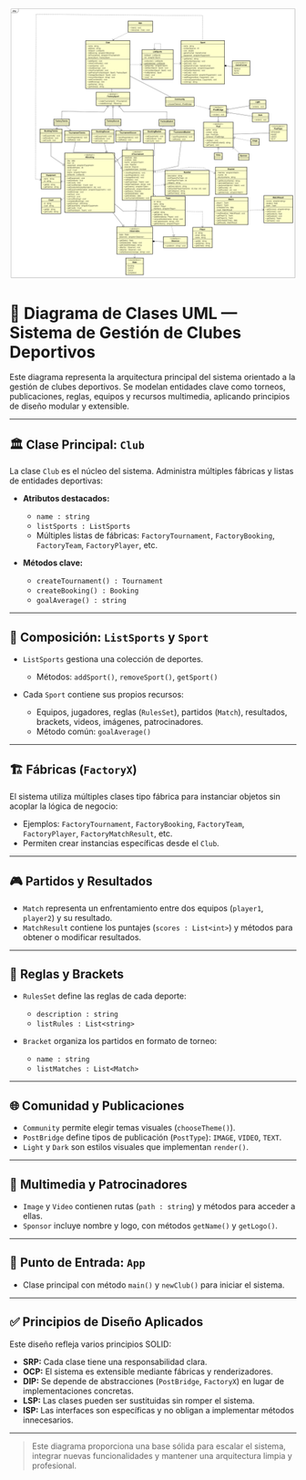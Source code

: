 ![Imagen del Diagrama](UML/ImageDiagram.png)

# 📘 Diagrama de Clases UML — Sistema de Gestión de Clubes Deportivos

Este diagrama representa la arquitectura principal del sistema orientado a la gestión de clubes deportivos. Se modelan entidades clave como torneos, publicaciones, reglas, equipos y recursos multimedia, aplicando principios de diseño modular y extensible.

---

## 🏛️ Clase Principal: `Club`

La clase `Club` es el núcleo del sistema. Administra múltiples fábricas y listas de entidades deportivas:

- **Atributos destacados:**
  - `name : string`
  - `listSports : ListSports`
  - Múltiples listas de fábricas: `FactoryTournament`, `FactoryBooking`, `FactoryTeam`, `FactoryPlayer`, etc.

- **Métodos clave:**
  - `createTournament() : Tournament`
  - `createBooking() : Booking`
  - `goalAverage() : string`

---

## 🧩 Composición: `ListSports` y `Sport`

- `ListSports` gestiona una colección de deportes.
  - Métodos: `addSport()`, `removeSport()`, `getSport()`

- Cada `Sport` contiene sus propios recursos:
  - Equipos, jugadores, reglas (`RulesSet`), partidos (`Match`), resultados, brackets, videos, imágenes, patrocinadores.
  - Método común: `goalAverage()`

---

## 🏗️ Fábricas (`FactoryX`)

El sistema utiliza múltiples clases tipo fábrica para instanciar objetos sin acoplar la lógica de negocio:

- Ejemplos: `FactoryTournament`, `FactoryBooking`, `FactoryTeam`, `FactoryPlayer`, `FactoryMatchResult`, etc.
- Permiten crear instancias específicas desde el `Club`.

---

## 🎮 Partidos y Resultados

- `Match` representa un enfrentamiento entre dos equipos (`player1`, `player2`) y su resultado.
- `MatchResult` contiene los puntajes (`scores : List<int>`) y métodos para obtener o modificar resultados.

---

## 🧠 Reglas y Brackets

- `RulesSet` define las reglas de cada deporte:
  - `description : string`
  - `listRules : List<string>`

- `Bracket` organiza los partidos en formato de torneo:
  - `name : string`
  - `listMatches : List<Match>`

---

## 🌐 Comunidad y Publicaciones

- `Community` permite elegir temas visuales (`chooseTheme()`).
- `PostBridge` define tipos de publicación (`PostType`): `IMAGE`, `VIDEO`, `TEXT`.
- `Light` y `Dark` son estilos visuales que implementan `render()`.

---

## 📸 Multimedia y Patrocinadores

- `Image` y `Video` contienen rutas (`path : string`) y métodos para acceder a ellas.
- `Sponsor` incluye nombre y logo, con métodos `getName()` y `getLogo()`.

---

## 🚀 Punto de Entrada: `App`

- Clase principal con método `main()` y `newClub()` para iniciar el sistema.

---

## ✅ Principios de Diseño Aplicados

Este diseño refleja varios principios SOLID:

- **SRP:** Cada clase tiene una responsabilidad clara.
- **OCP:** El sistema es extensible mediante fábricas y renderizadores.
- **DIP:** Se depende de abstracciones (`PostBridge`, `FactoryX`) en lugar de implementaciones concretas.
- **LSP:** Las clases pueden ser sustituidas sin romper el sistema.
- **ISP:** Las interfaces son específicas y no obligan a implementar métodos innecesarios.

---

> Este diagrama proporciona una base sólida para escalar el sistema, integrar nuevas funcionalidades y mantener una arquitectura limpia y profesional.
